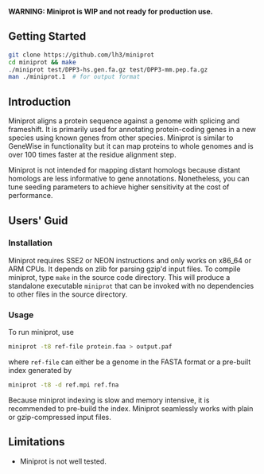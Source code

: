 **WARNING: Miniprot is WIP and not ready for production use.**

## Getting Started
```sh
git clone https://github.com/lh3/miniprot
cd miniprot && make
./miniprot test/DPP3-hs.gen.fa.gz test/DPP3-mm.pep.fa.gz
man ./miniprot.1  # for output format
```

## Introduction

Miniprot aligns a protein sequence against a genome with splicing and
frameshift. It is primarily used for annotating protein-coding genes in a new
species using known genes from other species. Miniprot is similar to GeneWise
in functionality but it can map proteins to whole genomes and is over 100 times
faster at the residue alignment step.

Miniprot is not intended for mapping distant homologs because distant homologs
are less informative to gene annotations. Nonetheless, you can tune seeding
parameters to achieve higher sensitivity at the cost of performance.

## Users' Guid

### Installation

Miniprot requires SSE2 or NEON instructions and only works on x86\_64 or ARM
CPUs. It depends on zlib for parsing gzip'd input files. To compile miniprot,
type `make` in the source code directory. This will produce a standalone
executable `miniprot` that can be invoked with no dependencies to other files
in the source directory.

### Usage

To run miniprot, use
```sh
miniprot -t8 ref-file protein.faa > output.paf
```
where `ref-file` can either be a genome in the FASTA format or a pre-built
index generated by
```sh
miniprot -t8 -d ref.mpi ref.fna
```
Because miniprot indexing is slow and memory intensive, it is recommended to
pre-build the index. Miniprot seamlessly works with plain or gzip-compressed
input files.

## Limitations

* Miniprot is not well tested.
